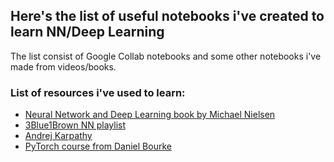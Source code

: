 ## Here's the list of useful notebooks i've created to learn NN/Deep Learning
The list consist of Google Collab notebooks and some other notebooks i've made from videos/books.

### List of resources i've used to learn:
* [Neural Network and Deep Learning book by Michael Nielsen](http://neuralnetworksanddeeplearning.com/index.html)
* [3Blue1Brown NN playlist](https://www.youtube.com/watch?v=aircAruvnKk&list=PLZHQObOWTQDNU6R1_67000Dx_ZCJB-3pi)
* [Andrej Karpathy](https://www.youtube.com/@AndrejKarpathy)
* [PyTorch course from Daniel Bourke](https://www.learnpytorch.io/)
